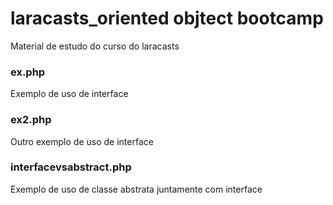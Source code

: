 # laracasts_oriented objtect bootcamp

Material de estudo do curso do laracasts


### ex.php

Exemplo de uso de interface

### ex2.php

Outro exemplo de uso de interface

### interfacevsabstract.php

Exemplo de uso de classe abstrata juntamente com interface